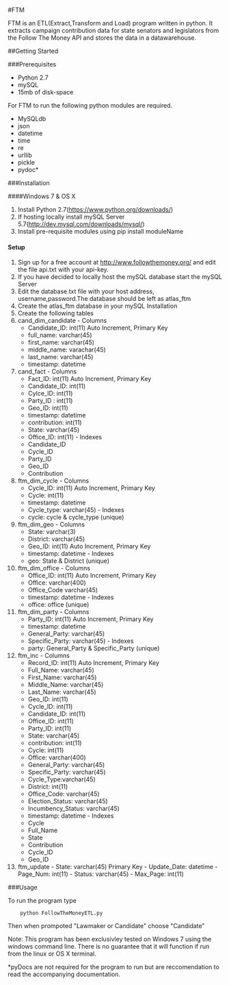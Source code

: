 #FTM 

FTM is an ETL(Extract,Transform and Load) program written in python. It extracts campaign contribution data for state senators and legislators from the Follow The Money API and stores the data in a datawarehouse.

##Getting Started

###Prerequisites

- Python 2.7
- mySQL
- 15mb of disk-space

For FTM to run the following python modules are required.

- MySQLdb
- json
- datetime
- time
- re
- urllib
- pickle
- pydoc*

###Installation

####Windows 7 & OS X

1. Install Python 2.7(https://www.python.org/downloads/)
2. If hosting locally install mySQL Server 5.7(http://dev.mysql.com/downloads/mysql/)
3. Install pre-requisite modules using pip install moduleName

#### Setup

1. Sign up for a free account at http://www.followthemoney.org/ and edit the file api.txt with your api-key.
2. If you have decided to locally host the mySQL database start the mySQL Server
2. Edit the database.txt file with your host address, username,password.The database should be left as atlas_ftm
3. Create the atlas_ftm database in your mySQL Installation
4. Create the following tables 
  1. cand_dim_candidate
    - Columns
      * Candidate_ID: int(11) Auto Increment, Primary Key
      * full_name: varchar(45)
      * first_name: varchar(45)
      * middle_name: varachar(45)
      * last_name: varchar(45)
      * timestamp: datetime
  2. cand_fact
    - Columns
      * Fact_ID: int(11) Auto Increment, Primary Key
      * Candidate_ID: int(11)
      * Cylce_ID: int(11)
      * Party_ID : int(11)
      * Geo_ID: int(11)
      * timestamp: datetime
      * contribution: int(11)
      * State: varchar(45)
      * Office_ID: int(11)
    - Indexes
      * Candidate_ID
      * Cycle_ID
      * Party_ID
      * Geo_ID
      * Contribution
  3. ftm_dim_cycle
    - Columns
      * Cycle_ID: int(11) Auto Increment, Primary Key
      * Cycle: int(11)
      * timestamp: datetime
      * Cycle_type: varchar(45)
    - Indexes
      * cycle: cycle & cycle_type (unique)
  4. ftm_dim_geo
    - Columns
      * State: varchar(3)
      * District: varchar(45)
      * Geo_ID: int(11) Auto Increment, Primary Key
      * timestamp: datetime
    - Indexes
      * geo: State & District (unique)
  5. ftm_dim_office
    - Columns 
      * Office_ID: int(11) Auto Increment, Primary Key
      * Office: varchar(400)
      * Office_Code varchar(45)
      * timestamp: datetime
    - Indexes
      * office: office (unique)  
  6. ftm_dim_party
    - Columns
      * Party_ID: int(11) Auto Increment, Primary Key
      * timestamp: datetime
      * General_Party: varchar(45)
      * Specific_Party: varchar(45)
    - Indexes
      * party: General_Party & Specific_Party (unique)
  7. ftm_inc
    - Columns
      * Record_ID: int(11) Auto Increment, Primary Key
      * Full_Name: varchar(45)
      * First_Name: varchar(45)
      * Middle_Name: varchar(45)
      * Last_Name: varchar(45)
      * Geo_ID: int(11)
      * Cycle_ID: int(11)
      * Candidate_ID: int(11)
      * Office_ID: int(11)
      * Party_ID: int(11)
      * State: varchar(45)
      * contribution: int(11)
      * Cycle: int(11)
      * Office: varchar(400)
      * General_Party: varchar(45)
      * Specific_Party: varchar(45)
      * Cycle_Type:varchar(45)
      * District: int(11)
      * Office_Code: varchar(45)
      * Election_Status: varchar(45)
      * Incumbency_Status: varchar(45)
      * timestamp: datetime
    - Indexes
      * Cycle
      * Full_Name
      * State
      * Contribution
      * Cycle_ID
      * Geo_ID
  8. ftm_update
    - State: varchar(45) Primary Key
    - Update_Date: datetime
    - Page_Num: int(11)
    - Status: varchar(45)
    - Max_Page: int(11)

###Usage

To run the program type 
```
    python FollowTheMoneyETL.py
```

Then when prompoted "Lawmaker or Candidate" choose "Candidate"

Note: This program has been exclusivley tested on Windows 7 using the windows command line. There is no guarantee that it will function if run from the linux or OS X terminal. 

*pyDocs are not required for the program to run but are reccomendation to read the accompanying documentation. 


